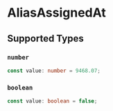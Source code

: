 # AliasAssignedAt


## Supported Types

### `number`

```typescript
const value: number = 9468.07;
```

### `boolean`

```typescript
const value: boolean = false;
```

